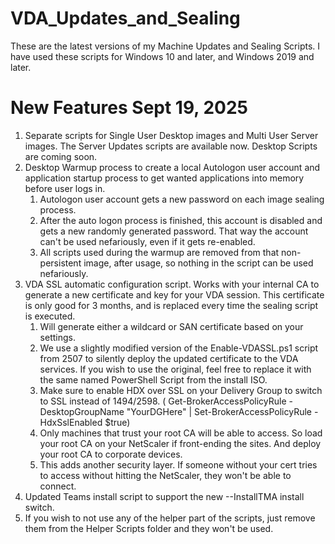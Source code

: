 # VDA_Updates_and_Sealing
These are the latest versions of my Machine Updates and Sealing Scripts.  I have used these scripts for Windows 10 and later, and Windows 2019 and later.

# New Features Sept 19, 2025
1. Separate scripts for Single User Desktop images and Multi User Server images.  The Server Updates scripts are available now.  Desktop Scripts are coming soon.
2. Desktop Warmup process to create a local Autologon user account and application startup process to get wanted applications into memory before user logs in.  
    1. Autologon user account gets a new password on each image sealing process.  
    2. After the auto logon process is finished, this account is disabled and gets a new randomly generated password.  That way the account can't be used nefariously, even if it gets re-enabled.
    3. All scripts used during the warmup are removed from that non-persistent image, after usage, so nothing in the script can be used nefariously.
3. VDA SSL automatic configuration script.  Works with your internal CA to generate a new certificate and key for your VDA session.  This certificate is only good for 3 months, and is replaced every time the sealing script is executed.  
    1. Will generate either a wildcard or SAN certificate based on your settings.  
    2. We use a slightly modified version of the Enable-VDASSL.ps1 script from 2507 to silently deploy the updated certificate to the VDA services.  If you wish to use the original, feel free to replace it with the same named PowerShell Script from the install ISO.
    3. Make sure to enable HDX over SSL on your Delivery Group to switch to SSL instead of 1494/2598.  ( Get-BrokerAccessPolicyRule -DesktopGroupName "YourDGHere" | Set-BrokerAccessPolicyRule -HdxSslEnabled $true)
    4. Only machines that trust your root CA will be able to access.  So load your root CA on your NetScaler if front-ending the sites.  And deploy your root CA to corporate devices.
    5. This adds another security layer.  If someone without your cert tries to access without hitting the NetScaler, they won't be able to connect.
4. Updated Teams install script to support the new --InstallTMA install switch.
5. If you wish to not use any of the helper part of the scripts, just remove them from the Helper Scripts folder and they won't be used.

